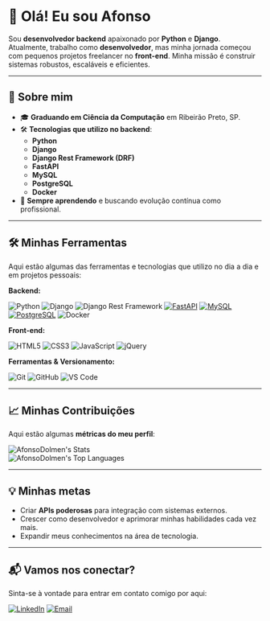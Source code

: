 # 👋 Olá! Eu sou **Afonso**

Sou **desenvolvedor backend** apaixonado por **Python** e **Django**. Atualmente, trabalho como **desenvolvedor**, mas minha jornada começou com pequenos projetos freelancer no **front-end**. Minha missão é construir sistemas robustos, escaláveis e eficientes.  

---

## 🚀 Sobre mim  
- 🎓 **Graduando em Ciência da Computação** em Ribeirão Preto, SP.  
- 🛠 **Tecnologias que utilizo no backend**:  
  - **Python**  
  - **Django**  
  - **Django Rest Framework (DRF)**
  - **FastAPI**
  - **MySQL**
  - **PostgreSQL**
  - **Docker**   
- 🌱 **Sempre aprendendo** e buscando evolução contínua como profissional.  

---

## 🛠️ Minhas Ferramentas  
Aqui estão algumas das ferramentas e tecnologias que utilizo no dia a dia e em projetos pessoais:  

**Backend:**  

![Python](https://img.shields.io/badge/-Python-3776AB?style=flat-square&logo=python&logoColor=white) 
![Django](https://img.shields.io/badge/-Django-092E20?style=flat-square&logo=django&logoColor=white) 
![Django Rest Framework](https://img.shields.io/badge/-DRF-ff1709?style=flat-square&logo=django&logoColor=white)
[![FastAPI](https://img.shields.io/badge/-FastAPI-009688?style=flat-square&logo=fastapi&logoColor=white)](https://fastapi.tiangolo.com/)
[![MySQL](https://img.shields.io/badge/-MySQL-4479A1?style=flat-square&logo=mysql&logoColor=white)](https://www.mysql.com/)
[![PostgreSQL](https://img.shields.io/badge/-PostgreSQL-316192?style=flat-square&logo=postgresql&logoColor=white)](https://www.postgresql.org/)
![Docker](https://img.shields.io/badge/-Docker-2496ED?style=flat-square&logo=docker&logoColor=white)

**Front-end:**  

![HTML5](https://img.shields.io/badge/-HTML5-E34F26?style=flat-square&logo=html5&logoColor=white) 
![CSS3](https://img.shields.io/badge/-CSS3-1572B6?style=flat-square&logo=css3) 
![JavaScript](https://img.shields.io/badge/-JavaScript-333?style=flat-square&logo=javascript) 
![jQuery](https://img.shields.io/badge/-jQuery-0769AD?style=flat-square&logo=jquery&logoColor=white)

**Ferramentas & Versionamento:**  

![Git](https://img.shields.io/badge/-Git-F05032?style=flat-square&logo=git&logoColor=white) 
![GitHub](https://img.shields.io/badge/-GitHub-181717?style=flat-square&logo=github) 
![VS Code](https://img.shields.io/badge/-VS%20Code-007ACC?style=flat-square&logo=visual-studio-code&logoColor=white) 

---

## 📈 Minhas Contribuições  
Aqui estão algumas **métricas do meu perfil**:  
  
![AfonsoDolmen's Stats](https://github-readme-stats.vercel.app/api?username=AfonsoDolmen&theme=vue-dark&show_icons=true&hide_border=false&count_private=true)  
![AfonsoDolmen's Top Languages](https://github-readme-stats.vercel.app/api/top-langs/?username=AfonsoDolmen&theme=vue-dark&show_icons=true&hide_border=false)

---

## 💡 Minhas metas  
- Criar **APIs poderosas** para integração com sistemas externos.  
- Crescer como desenvolvedor e aprimorar minhas habilidades cada vez mais.
- Expandir meus conhecimentos na área de tecnologia.

---

## 📬 Vamos nos conectar?  
Sinta-se à vontade para entrar em contato comigo por aqui:  

[![LinkedIn](https://img.shields.io/badge/-LinkedIn-0077B5?style=flat-square&logo=linkedin&logoColor=white)](https://www.linkedin.com/in/afonso-dolmen-silva) 
[![Email](https://img.shields.io/badge/-Email-D14836?style=flat-square&logo=gmail&logoColor=white)](mailto:afonsodolmensilva@gmail.com)
